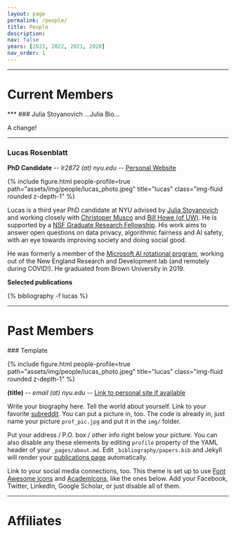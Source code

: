 ```yaml
---
layout: page
permalink: /people/
title: People
description: 
nav: false
years: [2023, 2022, 2021, 2020]
nav_order: 1
---
```

<!-- Note about our lab culture, etc. -->
***
<h1 class="category" id="current">Current Members</h1>
***
### Julia Stoyanovich
...Julia Bio...

A change!

***
### Lucas Rosenblatt

**PhD Candidate** -- *lr2872 (at) nyu.edu* -- [Personal Website](https://www.lucasrosenblatt.com/)

{% include figure.html people-profile=true path="assets/img/people/lucas_photo.jpeg" title="lucas" class="img-fluid rounded z-depth-1" %}

Lucas is a third year PhD candidate at NYU advised by [Julia Stoyanovich](/) and working closely with [Christoper Musco](https://www.chrismusco.com/) and [Bill Howe (of UW)](https://faculty.washington.edu/billhowe/). He is supported by a [NSF Graduate Research Fellowship](https://www.nsfgrfp.org/). His work aims to answer open questions on data privacy, algorithmic fairness and AI safety, with an eye towards improving society and doing social good. 

He was formerly a member of the [Microsoft AI rotational program](https://www.microsoftnewengland.com/maidap/), working out of the New England Research and Development lab (and remotely during COVID!). He graduated from Brown University in 2019. 
<!-- He owns a [school bus](). -->

**Selected publications**
<div class="publications-div">
  {% bibliography -f lucas %}
</div>

***
<h1 class="category" id="past">Past Members</h1>
### Template

{% include figure.html people-profile=true path="assets/img/people/lucas_photo.jpeg" title="lucas" class="img-fluid rounded z-depth-1" %}

**(title)** -- *email (at) nyu.edu* -- [Link to personal site if available](/)

Write your biography here. Tell the world about yourself. Link to your favorite [subreddit](http://reddit.com). You can put a picture in, too. The code is already in, just name your picture `prof_pic.jpg` and put it in the `img/` folder.

Put your address / P.O. box / other info right below your picture. You can also disable any these elements by editing `profile` property of the YAML header of your `_pages/about.md`. Edit `_bibliography/papers.bib` and Jekyll will render your [publications page](/al-folio/publications/) automatically.

Link to your social media connections, too. This theme is set up to use [Font Awesome icons](http://fortawesome.github.io/Font-Awesome/) and [Academicons](https://jpswalsh.github.io/academicons/), like the ones below. Add your Facebook, Twitter, LinkedIn, Google Scholar, or just disable all of them.

***
<h1 class="category" id="affiliates">Affiliates</h1>